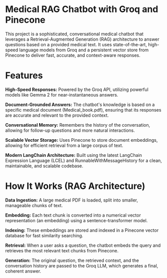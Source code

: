 # Medical RAG Chatbot with Groq and Pinecone
This project is a sophisticated, conversational medical chatbot that leverages a Retrieval-Augmented Generation (RAG) architecture to answer questions based on a provided medical text. It uses state-of-the-art, high-speed language models from Groq and a persistent vector store from Pinecone to deliver fast, accurate, and context-aware responses.

# Features

**High-Speed Responses:**
 Powered by the Groq API, utilizing powerful models like Gemma 2 for near-instantaneous answers.

**Document-Grounded Answers:**
The chatbot's knowledge is based on a specific medical document (Medical_book.pdf), ensuring that its responses are accurate and relevant to the provided context.

**Conversational Memory:**
 Remembers the history of the conversation, allowing for follow-up questions and more natural interactions.

**Scalable Vector Storage:**
 Uses Pinecone to store document embeddings, allowing for efficient retrieval from a large corpus of text.

**Modern LangChain Architecture:**
Built using the latest LangChain Expression Language (LCEL) and RunnableWithMessageHistory for a clean, maintainable, and scalable codebase.

# How It Works (RAG Architecture)

**Data Ingestion:**
A large medical PDF is loaded, split into smaller, manageable chunks of text.

**Embedding:**
 Each text chunk is converted into a numerical vector representation (an embedding) using a sentence-transformer model.

**Indexing:**
 These embeddings are stored and indexed in a Pinecone vector database for fast similarity searching.

**Retrieval:**
When a user asks a question, the chatbot embeds the query and retrieves the most relevant text chunks from Pinecone.

**Generation:**
 The original question, the retrieved context, and the conversation history are passed to the Groq LLM, which generates a final, coherent answer.